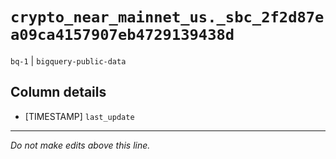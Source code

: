 # `crypto_near_mainnet_us._sbc_2f2d87ea09ca4157907eb4729139438d`
`bq-1` | `bigquery-public-data`

## Column details
* [TIMESTAMP] `last_update`

-------------------------------------------------------------------------------
*Do not make edits above this line.*
